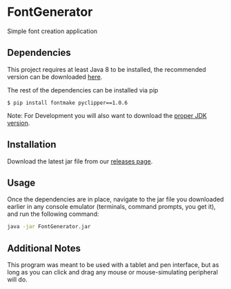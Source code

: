 # FontGenerator
Simple font creation application

## Dependencies
This project requires at least Java 8 to be installed, the recommended version can be downloaded [here](https://www.oracle.com/technetwork/java/javase/downloads/jre8-downloads-2133155.html).

The rest of the dependencies can be installed via pip

```$bash
$ pip install fontmake pyclipper==1.0.6
```

Note: For Development you will also want to download the [proper JDK version](https://www.oracle.com/technetwork/java/javase/downloads/jdk8-downloads-2133151.html).

## Installation
Download the latest jar file from our [releases page](https://github.com/codeWonderland/FontGenerator/releases).

## Usage
Once the dependencies are in place, navigate to the jar file you downloaded earlier in any console emulator (terminals, command prompts, you get it), and run the following command:

```bash
java -jar FontGenerator.jar
```

## Additional Notes
This program was meant to be used with a tablet and pen interface, but as long as you can click and drag any mouse or mouse-simulating peripheral will do.

